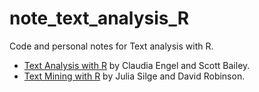 # note_text_analysis_R

Code and personal notes for Text analysis with R.

- [Text Analysis with R](https://cengel.github.io/R-text-analysis/) by Claudia Engel and Scott Bailey.
- [Text Mining with R](https://www.tidytextmining.com/) by Julia Silge and David Robinson.
